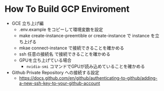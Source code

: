 # How To Build GCP Enviroment

- GCE 立ち上げ編
  - .env.example をコピーして環境変数を設定
  - make create-instance-preemtible or create-instance で instance を立ち上げる
  - mkae connect-instance で接続できることを確かめる
  - ssh 任意の接続名 で接続できることを確かめる
  - GPUを立ち上げている場合
    - `nvidia-smi` コマンドでGPUが読み込めていることを確かめる
- Github Private Repository への接続する設定
  - https://docs.github.com/en/github/authenticating-to-github/adding-a-new-ssh-key-to-your-github-account
